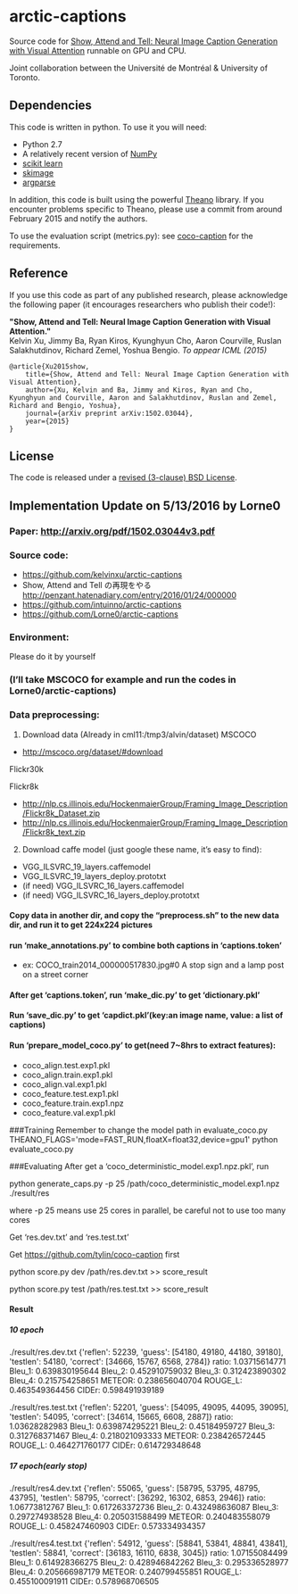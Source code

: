 # arctic-captions

Source code for [Show, Attend and Tell: Neural Image Caption Generation with Visual Attention](http://arxiv.org/abs/1502.03044)
runnable on GPU and CPU.

Joint collaboration between the Université de Montréal & University of Toronto.

## Dependencies

This code is written in python. To use it you will need:

* Python 2.7
* A relatively recent version of [NumPy](http://www.numpy.org/)
* [scikit learn](http://scikit-learn.org/stable/index.html)
* [skimage](http://scikit-image.org/docs/dev/api/skimage.html)
* [argparse](https://www.google.ca/search?q=argparse&oq=argparse&aqs=chrome..69i57.1260j0j1&sourceid=chrome&es_sm=122&ie=UTF-8#q=argparse+pip)

In addition, this code is built using the powerful
[Theano](http://www.deeplearning.net/software/theano/) library. If you
encounter problems specific to Theano, please use a commit from around
February 2015 and notify the authors.

To use the evaluation script (metrics.py): see
[coco-caption](https://github.com/tylin/coco-caption) for the requirements.

## Reference

If you use this code as part of any published research, please acknowledge the
following paper (it encourages researchers who publish their code!):

**"Show, Attend and Tell: Neural Image Caption Generation with Visual Attention."**  
Kelvin Xu, Jimmy Ba, Ryan Kiros, Kyunghyun Cho, Aaron Courville, Ruslan
Salakhutdinov, Richard Zemel, Yoshua Bengio. *To appear ICML (2015)*

    @article{Xu2015show,
        title={Show, Attend and Tell: Neural Image Caption Generation with Visual Attention},
        author={Xu, Kelvin and Ba, Jimmy and Kiros, Ryan and Cho, Kyunghyun and Courville, Aaron and Salakhutdinov, Ruslan and Zemel, Richard and Bengio, Yoshua},
        journal={arXiv preprint arXiv:1502.03044},
        year={2015}
    } 

## License

The code is released under a [revised (3-clause) BSD License](http://directory.fsf.org/wiki/License:BSD_3Clause).

## Implementation Update on 5/13/2016 by Lorne0

### Paper: http://arxiv.org/pdf/1502.03044v3.pdf
### Source code: 
* https://github.com/kelvinxu/arctic-captions
* Show, Attend and Tell の再現をやる http://penzant.hatenadiary.com/entry/2016/01/24/000000
* https://github.com/intuinno/arctic-captions
* https://github.com/Lorne0/arctic-captions
### Environment:
Please do it by yourself

### (I’ll take MSCOCO for example and run the codes in Lorne0/arctic-captions)
### Data preprocessing:
1. Download data (Already in cml11:/tmp3/alvin/dataset)
MSCOCO 
* http://mscoco.org/dataset/#download

Flickr30k

Flickr8k
* http://nlp.cs.illinois.edu/HockenmaierGroup/Framing_Image_Description/Flickr8k_Dataset.zip
* http://nlp.cs.illinois.edu/HockenmaierGroup/Framing_Image_Description/Flickr8k_text.zip

2. Download caffe model (just google these name, it’s easy to find):
* VGG_ILSVRC_19_layers.caffemodel
* VGG_ILSVRC_19_layers_deploy.prototxt
* (if need) VGG_ILSVRC_16_layers.caffemodel
* (if need) VGG_ILSVRC_16_layers_deploy.prototxt

#### Copy data in another dir, and copy the “preprocess.sh” to the new data dir, and run it to get 224x224 pictures

#### run ‘make_annotations.py’ to combine both captions in ‘captions.token’
* ex: COCO_train2014_000000517830.jpg#0	A stop sign and a lamp post on a street corner

#### After get ‘captions.token’, run ‘make_dic.py’ to get ‘dictionary.pkl’

#### Run ‘save_dic.py’ to get ‘capdict.pkl’(key:an image name, value: a list of captions)

#### Run ‘prepare_model_coco.py’ to get(need 7~8hrs to extract features):
* coco_align.test.exp1.pkl
* coco_align.train.exp1.pkl
* coco_align.val.exp1.pkl
* coco_feature.test.exp1.pkl
* coco_feature.train.exp1.npz
* coco_feature.val.exp1.pkl

###Training
Remember to change the model path in evaluate_coco.py
THEANO_FLAGS='mode=FAST_RUN,floatX=float32,device=gpu1' python evaluate_coco.py

###Evaluating
After get a ‘coco_deterministic_model.exp1.npz.pkl’, run

python generate_caps.py -p 25 /path/coco_deterministic_model.exp1.npz ./result/res

where -p 25 means use 25 cores in parallel, be careful not to use too many cores

Get ‘res.dev.txt’ and ‘res.test.txt’

Get https://github.com/tylin/coco-caption first

python score.py dev /path/res.dev.txt >> score_result

python score.py test /path/res.test.txt >> score_result

#### Result

##### 10 epoch

./result/res.dev.txt
{'reflen': 52239, 'guess': [54180, 49180, 44180, 39180], 'testlen': 54180,
'correct': [34666, 15767, 6568, 2784]}
ratio: 1.03715614771
Bleu_1:	0.639830195644
Bleu_2:	0.452910759032
Bleu_3:	0.312423890302
Bleu_4:	0.215754258651
METEOR:	0.238656040704
ROUGE_L: 0.463549364456
CIDEr:	0.598491939189

./result/res.test.txt
{'reflen': 52201, 'guess': [54095, 49095, 44095, 39095], 'testlen': 54095,
'correct': [34614, 15665, 6608, 2887]}
ratio: 1.03628282983
Bleu_1:	0.639874295221
Bleu_2:	0.45184959727
Bleu_3:	0.312768371467
Bleu_4:	0.218021093333
METEOR:	0.238426572445
ROUGE_L: 0.464271760177
CIDEr:	0.614729348648



##### 17 epoch(early stop)
./result/res4.dev.txt
{'reflen': 55065, 'guess': [58795, 53795, 48795, 43795], 'testlen': 58795,
'correct': [36292, 16302, 6853, 2946]}
ratio: 1.06773812767
Bleu_1:	0.617263372736
Bleu_2:	0.432498636087
Bleu_3:	0.297274938528
Bleu_4:	0.205031588499
METEOR:	0.240483558079
ROUGE_L: 0.458247460903
CIDEr:	0.573334934357

./result/res4.test.txt
{'reflen': 54912, 'guess': [58841, 53841, 48841, 43841], 'testlen': 58841,
'correct': [36183, 16110, 6838, 3045]}
ratio: 1.07155084499
Bleu_1:	0.614928366275
Bleu_2:	0.428946842262
Bleu_3:	0.295336528977
Bleu_4:	0.205666987179
METEOR:	0.240799455851
ROUGE_L: 0.455100091911
CIDEr:	0.578968706505








